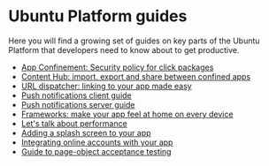 





# Ubuntu Platform guides

Here you will find a growing set of guides on key parts of the Ubuntu Platform
that developers need to know about to get productive.

  * [App Confinement: Security policy for click packages](/en/phone/platform/guides/app-confinement/)
  * [Content Hub: import, export and share between confined apps](/en/phone/platform/guides/content-hub-guide/)
  * [URL dispatcher: linking to your app made easy](/en/phone/platform/guides/url-dispatcher-guide/)
  * [Push notifications client guide](/en/phone/platform/guides/push-notifications-client-guide/)
  * [Push notifications server guide](/en/phone/platform/guides/push-notifications-server-guide/)
  * [Frameworks: make your app feel at home on every device](/en/phone/platform/guides/frameworks/)
  * [Let's talk about performance](/en/phone/platform/guides/lets-talk-about-performance/)
  * [Adding a splash screen to your app](/en/phone/platform/guides/splash-screens/)
  * [Integrating online accounts with your app](/en/phone/platform/guides/online-accounts-developer-guide/)
  * [Guide to page-object acceptance testing](/en/phone/platform/guides/acceptance-testing-using-the-page-object-model/)





